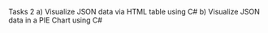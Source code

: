 Tasks 2
a) Visualize JSON data via HTML table using C#
b) Visualize JSON data in a PIE Chart using C#
